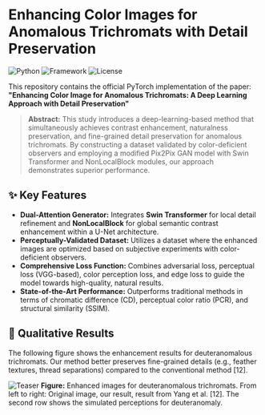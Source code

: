 # Enhancing Color Images for Anomalous Trichromats with Detail Preservation

![Python](https://img.shields.io/badge/Python-3.7+-blue.svg)
![Framework](https://img.shields.io/badge/PyTorch-1.7+-red.svg)
![License](https://img.shields.io/badge/License-MIT-green.svg)

This repository contains the official PyTorch implementation of the paper:  
**"Enhancing Color Image for Anomalous Trichromats: A Deep Learning Approach with Detail Preservation"**

> **Abstract:** This study introduces a deep-learning-based method that simultaneously achieves contrast enhancement, naturalness preservation, and fine-grained detail preservation for anomalous trichromats. By constructing a dataset validated by color-deficient observers and employing a modified Pix2Pix GAN model with Swin Transformer and NonLocalBlock modules, our approach demonstrates superior performance.
## ✨ Key Features

- **Dual-Attention Generator:** Integrates **Swin Transformer** for local detail refinement and **NonLocalBlock** for global semantic contrast enhancement within a U-Net architecture.
- **Perceptually-Validated Dataset:** Utilizes a dataset where the enhanced images are optimized based on subjective experiments with color-deficient observers.
- **Comprehensive Loss Function:** Combines adversarial loss, perceptual loss (VGG-based), color perception loss, and edge loss to guide the model towards high-quality, natural results.
- **State-of-the-Art Performance:** Outperforms traditional methods in terms of chromatic difference (CD), perceptual color ratio (PCR), and structural similarity (SSIM).
## 🎯 Qualitative Results

The following figure shows the enhancement results for deuteranomalous trichromats. Our method better preserves fine-grained details (e.g., feather textures, thread separations) compared to the conventional method [12].

![Teaser](assets/teaser.png)
**Figure:** Enhanced images for deuteranomalous trichromats. From left to right: Original image, our result, result from Yang et al. [12]. The second row shows the simulated perceptions for deuteranomaly.
